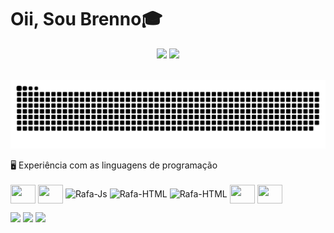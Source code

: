 <h1> Oii, Sou Brenno🎓 </h1>

<div align="center" display="inline">
<img height="180em" src="https://github-readme-stats-git-master-brenofaro.vercel.app/api?username=brenofaro&show_icons=true&theme=gotham&include_all_commits=true&count_private=true"/>
<img height="180em" src="https://github-readme-stats-git-master-brenofaro.vercel.app/api/top-langs/?username=brenofaro&layout=compact&langs_count=7&theme=gotham"/>
</div>
<br>

![Snake animation](https://github.com/brenofaro/brenofaro/blob/output/github-contribution-grid-snake-dark.svg?palette=github-dark)


<p> 🖥 Experiência com as linguagens de programação
  <br><br>
  <img align="center" height="30" width="40" src="https://cdn.jsdelivr.net/gh/devicons/devicon/icons/java/java-original.svg" />
  <img height="30" width="40" align="center" src="https://cdn.jsdelivr.net/gh/devicons/devicon/icons/python/python-original.svg" />  
  <img align="center" alt="Rafa-Js" height="30" width="40" src="https://cdn.jsdelivr.net/gh/devicons/devicon/icons/c/c-original.svg">
  <img align="center" alt="Rafa-HTML" height="30" width="40" src="https://cdn.jsdelivr.net/gh/devicons/devicon/icons/swift/swift-original.svg">
  <img align="center" alt="Rafa-HTML" height="30" width="40" src="https://cdn.jsdelivr.net/gh/devicons/devicon/icons/javascript/javascript-original.svg">
  <img height="30" width="40" align="center" src="https://cdn.jsdelivr.net/gh/devicons/devicon/icons/python/python-original.svg" />  
  <img height="30" width="40" align="center" src="https://cdn.jsdelivr.net/gh/devicons/devicon/icons/haskell/haskell-original.svg" />  
<div>
  <a href="https://instagram.com/breno_faro" target="_blank"><img src="https://img.shields.io/badge/-Instagram-%23E4405F?style=for-the-badge&logo=instagram&logoColor=white" target="_blank"></a>
  <a href = "mailto:brenofaro97@hotmail.com"><img src="https://img.shields.io/badge/-Email-%23333?style=for-the-badge&logo=gmail&logoColor=blue" target="_blank"></a>
  <a href="https://br.linkedin.com/in/brenno-faro" target="_blank"><img src="https://img.shields.io/badge/LinkedIn-0077B5?style=for-the-badge&logo=linkedin&logoColor=white" target="_blank"></img></a>
  
</div>


